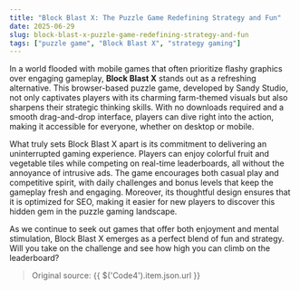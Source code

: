 ```yaml
---
title: "Block Blast X: The Puzzle Game Redefining Strategy and Fun"
date: 2025-06-29
slug: block-blast-x-puzzle-game-redefining-strategy-and-fun
tags: ["puzzle game", "Block Blast X", "strategy gaming"]
---
```


In a world flooded with mobile games that often prioritize flashy graphics over engaging gameplay, **Block Blast X** stands out as a refreshing alternative. This browser-based puzzle game, developed by Sandy Studio, not only captivates players with its charming farm-themed visuals but also sharpens their strategic thinking skills. With no downloads required and a smooth drag-and-drop interface, players can dive right into the action, making it accessible for everyone, whether on desktop or mobile.

What truly sets Block Blast X apart is its commitment to delivering an uninterrupted gaming experience. Players can enjoy colorful fruit and vegetable tiles while competing on real-time leaderboards, all without the annoyance of intrusive ads. The game encourages both casual play and competitive spirit, with daily challenges and bonus levels that keep the gameplay fresh and engaging. Moreover, its thoughtful design ensures that it is optimized for SEO, making it easier for new players to discover this hidden gem in the puzzle gaming landscape.

As we continue to seek out games that offer both enjoyment and mental stimulation, Block Blast X emerges as a perfect blend of fun and strategy. Will you take on the challenge and see how high you can climb on the leaderboard?
> Original source: {{ $('Code4').item.json.url }}